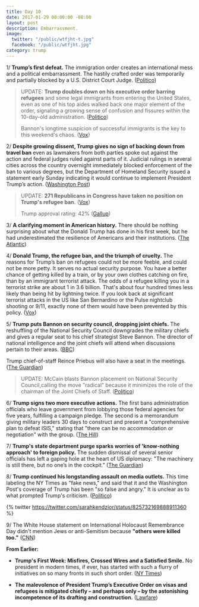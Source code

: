 ```yaml
---
title: Day 10
date: 2017-01-29 00:00:00 -08:00
layout: post
description: Embarrassment.
image:
  twitter: "/public/wtfjht-t.jpg"
  facebook: "/public/wtfjht.jpg"
category: trump
---
```


1/ **Trump’s first defeat.** The immigration order creates an international mess and a political embarrassment. The hastily crafted order was temporarily and partially blocked by a U.S. District Court Judge. ([Politico](http://www.politico.com/magazine/story/2017/01/president-trumps-first-defeat-214707))

> UPDATE: **Trump doubles down on his executive order barring refugees** and some legal immigrants from entering the United States, even as one of his top aides walked back one major element of the order, signaling a growing sense of confusion and fissures within the 10-day-old administration. ([Politico](http://www.politico.com/story/2017/01/trump-refugees-234320))
>
> Bannon's longtime suspicion of successful immigrants is the key to this weekend's chaos. ([Vox](http://www.vox.com/2017/1/29/14429984/trump-immigration-order-steve-bannon))

2/ **Despite growing dissent, Trump gives no sign of backing down from travel ban** even as lawmakers from both parties spoke out against the action and federal judges ruled against parts of it. Judicial rulings in several cities across the country overnight immediately blocked enforcement of the ban to various degrees, but the Department of Homeland Security issued a statement early Sunday indicating it would continue to implement President Trump’s action. ([Washington Post](https://www.washingtonpost.com/national/health-science/trump-gives-no-sign-of-backing-down-from-travel-ban/2017/01/29/4ffe900a-e620-11e6-b82f-687d6e6a3e7c_story.html))

> UPDATE: **271 Republicans in Congress have taken no position on Trump's refugee ban.** ([Vox](http://www.vox.com/2017/1/29/14427466/republican-congress-silent-trump-refugee))
>
> Trump approval rating: 42% ([Gallup](http://www.gallup.com/poll/201617/gallup-daily-trump-job-approval.aspx))

3/ **A clarifying moment in American history.** There should be nothing surprising about what the Donald Trump has done in his first week, but he had underestimated the resilience of Americans and their institutions. ([The Atlantic](https://www.theatlantic.com/politics/archive/2017/01/a-clarifying-moment-in-american-history/514868/))

4/ **Donald Trump, the refugee ban, and the triumph of cruelty.** The reasons for Trump’s ban on refugees could not be more feeble, and could not be more petty. It serves no actual security purpose. You have a better chance of getting killed by a train, or by your own clothes catching on fire, than by an immigrant terrorist attack. The odds of a refugee killing you in a terrorist strike are about 1 in 3.6 billion. That's about four hundred times less likely than being hit by lightning twice. If you look back at significant terrorist attacks in the US like San Bernardino or the Pulse nightclub shooting or 9/11, exactly none of them would have been prevented by this policy. ([Vox](http://www.vox.com/2017/1/28/14425354/donald-trump-cruelty))

5/ **Trump puts Bannon on security council, dropping joint chiefs.** The reshuffling of the National Security Council downgrades the military chiefs and gives a regular seat to his chief strategist Steve Bannon. The director of national intelligence and the joint chiefs will attend when discussions pertain to their areas. ([BBC](http://www.bbc.com/news/world-us-canada-38787241))

Trump chief-of-staff Reince Priebus will also have a seat in the meetings. ([The Guardian](https://www.theguardian.com/us-news/2017/jan/28/lobbying-ban-trump-executive-order-isis-strategy)) 

> UPDATE: McCain blasts Bannon placement on National Security Council,calling the move "radical" because it minimizes the role of the chairman of the Joint Chiefs of Staff. ([Politico](http://www.politico.com/story/2017/01/mccain-bannon-nsc-234329))

6/ **Trump signs two more executive actions.** The first bans administration officials who leave government from lobbying those federal agencies for five years, fulfilling a campaign pledge. The second is a memorandum giving military leaders 30 days to construct and present a "comprehensive plan to defeat ISIS," stating that "there can be no accommodation or negotiation" with the group. ([The Hill](http://thehill.com/homenews/administration/316701-admin-trump-to-issue-three-more-executive-orders))

7/ **Trump's state department purge sparks worries of 'know-nothing approach' to foreign policy.** The sudden dismissal of several senior officials has left a gaping hole at the heart of US diplomacy: "The machinery is still there, but no one’s in the cockpit." ([The Guardian](http://www.theguardian.com/us-news/2017/jan/29/state-department-purge-trump-foreign-policy))

8/ **Trump continued his longstanding assault on media outlets.** This time labeling the NY Times as "fake news," and said that it and the Washington Post's coverage of Trump has been "so false and angry." It is unclear as to what prompted Trump's criticism. ([Politico](http://www.politico.com/story/2017/01/trump-calls-the-new-york-times-washington-post-dishonest-234304))

{% twitter https://twitter.com/sarahkendzior/status/825732169888911360 %}


9/ The White House statement on International Holocaust Remembrance Day didn't mention Jews or anti-Semitism because **"others were killed too."** ([CNN](http://edition.cnn.com/2017/01/28/politics/white-house-holocaust-memorial-day/))

**From Earlier:** 

* **Trump's First Week: Misfires, Crossed Wires and a Satisfied Smile.** No president in modern times, if ever, has started with such a flurry of initiatives on so many fronts in such short order. ([NY Times](http://www.nytimes.com/2017/01/27/us/politics/president-donald-trump-first-week.html))

* **The malevolence of President Trump’s Executive Order on visas and refugees is mitigated chiefly – and perhaps only – by the astonishing incompetence of its drafting and construction.** ([Lawfare](http://lawfareblog.com/malevolence-tempered-incompetence-trumps-horrifying-executive-order-refugees-and-visas))
